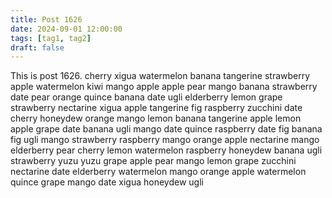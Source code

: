 ```yaml
---
title: Post 1626
date: 2024-09-01 12:00:00
tags: [tag1, tag2]
draft: false
---
```

This is post 1626.
cherry
xigua
watermelon
banana
tangerine
strawberry
apple
watermelon
kiwi
mango
apple
apple
pear
mango
banana
strawberry
date
pear
orange
quince
banana
date
ugli
elderberry
lemon
grape
strawberry
nectarine
xigua
apple
tangerine
fig
raspberry
zucchini
date
cherry
honeydew
orange
mango
lemon
banana
tangerine
apple
lemon
apple
grape
date
banana
ugli
mango
date
quince
raspberry
date
fig
banana
fig
ugli
mango
strawberry
raspberry
mango
orange
apple
nectarine
mango
elderberry
pear
cherry
lemon
watermelon
raspberry
honeydew
banana
ugli
strawberry
yuzu
yuzu
grape
apple
pear
mango
lemon
grape
zucchini
nectarine
date
elderberry
watermelon
mango
orange
apple
watermelon
quince
grape
mango
date
xigua
honeydew
ugli
